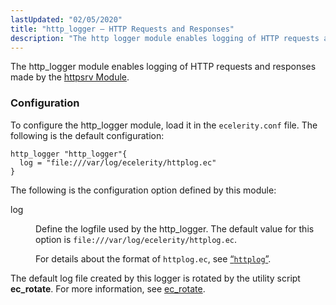 ```yaml
---
lastUpdated: "02/05/2020"
title: "http_logger – HTTP Requests and Responses"
description: "The http logger module enables logging of HTTP requests and responses made by the httpsrv Module To configure the http logger module load it in the ecelerity conf file The following is the default configuration Example 71 65 http logger Configuration The following is the configuration option defined by this..."
---
```


The http_logger module enables logging of HTTP requests and responses made by the [httpsrv Module](/momentum/3/3-rest/rest-configuring).

### <a name="modules.http_logger.configuration"></a> Configuration

To configure the http_logger module, load it in the `ecelerity.conf` file. The following is the default configuration:

<a name="modules.http_logger.configuration.example"></a> 


```
http_logger "http_logger"{
  log = "file:///var/log/ecelerity/httplog.ec"
}
```

The following is the configuration option defined by this module:

<dl class="variablelist">

<dt>log</dt>

<dd>

Define the logfile used by the http_logger. The default value for this option is `file:///var/log/ecelerity/httplog.ec`.

For details about the format of `httplog.ec`, see [“`httplog`”](/momentum/4/log-formats-httplog).

</dd>

</dl>

The default log file created by this logger is rotated by the utility script **ec_rotate**. For more information, see [ec_rotate](/momentum/4/executable/ec-rotate).